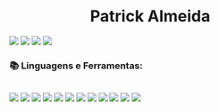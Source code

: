 
<h1 align="center">Patrick Almeida</h1>

<div>
  <a href="https://www.linkedin.com/in/patrick-lucas-almeida-49177b169/" target = "_blank"><img src="https://img.shields.io/badge/-LinkedIn-blue?style=flat-square&logo=Linkedin&logoColor=white" target="_blank"></a>
  <a href = "mailto:patricklucas2012@gmail.com"><img src="https://img.shields.io/badge/-Gmail-red?style=flat-square&logo=Gmail&logoColor=white" target="_blank"></a>
  <a href = "https://www.kaggle.com/patrickla"><img src="https://img.shields.io/badge/-kaggle-blue?style=flat-square&logo=kaggle&logoColor=white" target="_blank"></a>
  <a href = "https://giphy.com/gifs/50wctIEe3NU6SxG7YW/fullscreen"><img src="https://img.shields.io/badge/-Portfolio-green?style=flat-square&logo=Portfolio&logoColor=black" target="_blank"></a>
  
  </div>
  
 <h3>📚 <b>Linguagens e Ferramentas:</b></h3>
 <div><br>
  <img src="https://img.shields.io/badge/-Python-black?style=plastic&logo=Python">
  <img src="https://img.shields.io/badge/-_C++-black?style=plastic&logo=Cplusplus">
  <img src="https://img.shields.io/badge/-Git-black?style=plastic&logo=Git">
  <img src="https://img.shields.io/badge/-Github-black?style=plastic&logo=Github">
  <img src="https://img.shields.io/badge/-SQL_Server-black?style=plastic&logo=Microsoft-SQL-Server">
  <img src="https://img.shields.io/badge/-Power%20BI-black?style=plastic&logo=Power-BI">
  <img src="https://img.shields.io/badge/-Pandas-black?style=plastic&logo=Pandas">
  <img src="https://img.shields.io/badge/-Numpy-black?style=plastic&logo=Numpy">
  <img src="https://img.shields.io/badge/-Scikit%20Learn-black?style=plastic&logo=scikit-learn">
  <img src="https://img.shields.io/badge/-Jupyter-black?style=plastic&logo=Jupyter">
  <img src="https://img.shields.io/badge/-_OpenCV-black?style=plastic&logo=OpenCV">
  <img src="https://img.shields.io/badge/-_TensorFlow-black?style=plastic&logo=TensorFlow">
  </div>
